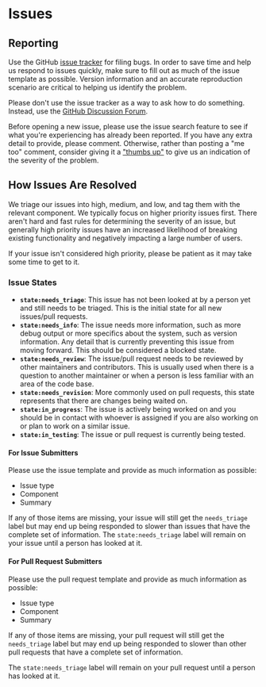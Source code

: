 # Issues

## Reporting

Use the GitHub [issue tracker](https://github.com/cdot65/pan-scm-ansible-collection/issues) for filing bugs. In order to save time and help us respond to issues quickly, make sure to fill out as much of the issue template as possible. Version information and an accurate reproduction scenario are critical to helping us identify the problem.

Please don't use the issue tracker as a way to ask how to do something. Instead, use the [GitHub Discussion Forum](https://github.com/cdot65/pan-scm-ansible-collection/discussion).

Before opening a new issue, please use the issue search feature to see if what you're experiencing has already been reported. If you have any extra detail to provide, please comment. Otherwise, rather than posting a "me too" comment, consider giving it a ["thumbs up"](https://github.blog/2016-03-10-add-reactions-to-pull-requests-issues-and-comments) to give us an indication of the severity of the problem.

## How Issues Are Resolved

We triage our issues into high, medium, and low, and tag them with the relevant component. We typically focus on higher priority issues first. There aren't hard and fast rules for determining the severity of an issue, but generally high priority issues have an increased likelihood of breaking existing functionality and negatively impacting a large number of users.

If your issue isn't considered high priority, please be patient as it may take some time to get to it.

### Issue States

- **`state:needs_triage`**: This issue has not been looked at by a person yet and still needs to be triaged. This is the initial state for all new issues/pull requests.
- **`state:needs_info`**: The issue needs more information, such as more debug output or more specifics about the system, such as version information. Any detail that is currently preventing this issue from moving forward. This should be considered a blocked state.
- **`state:needs_review`**: The issue/pull request needs to be reviewed by other maintainers and contributors. This is usually used when there is a question to another maintainer or when a person is less familiar with an area of the code base.
- **`state:needs_revision`**: More commonly used on pull requests, this state represents that there are changes being waited on.
- **`state:in_progress`**: The issue is actively being worked on and you should be in contact with whoever is assigned if you are also working on or plan to work on a similar issue.
- **`state:in_testing`**: The issue or pull request is currently being tested.

#### For Issue Submitters

Please use the issue template and provide as much information as possible:

- Issue type
- Component
- Summary

If any of those items are missing, your issue will still get the `needs_triage` label but may end up being responded to slower than issues that have the complete set of information. The `state:needs_triage` label will remain on your issue until a person has looked at it.

#### For Pull Request Submitters

Please use the pull request template and provide as much information as possible:

- Issue type
- Component
- Summary

If any of those items are missing, your pull request will still get the `needs_triage` label but may end up being responded to slower than other pull requests that have a complete set of information.

The `state:needs_triage` label will remain on your pull request until a person has looked at it.
